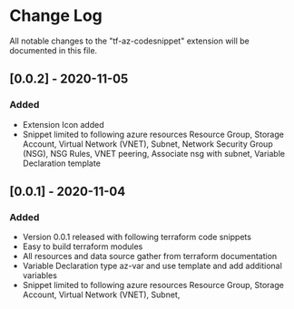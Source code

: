 # Change Log

All notable changes to the "tf-az-codesnippet" extension will be documented in this file.

## [0.0.2] - 2020-11-05
### Added
- Extension Icon added 
- Snippet limited to following azure resources 
   Resource Group, 
   Storage Account, 
   Virtual Network (VNET),
   Subnet,
   Network Security Group (NSG),
   NSG Rules,
   VNET peering, 
   Associate nsg with subnet,
   Variable Declaration template

## [0.0.1] - 2020-11-04
### Added
- Version 0.0.1 released with following terraform code snippets
- Easy to build terraform modules 
- All resources and data source gather from terraform documentation
- Variable Declaration type az-var and use template and add additional variables
- Snippet limited to following azure resources 
   Resource Group, 
   Storage Account, 
   Virtual Network (VNET),
   Subnet,